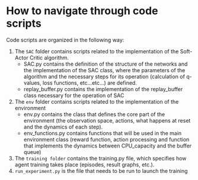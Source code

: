 # How to navigate through code scripts

Code scripts are organized in the following way:
1. The `SAC` folder contains scripts related to the implementation of the Soft-Actor Critic algorithm.
      - SAC.py contains the definition of the structure of the networks and the implementation of the SAC class, where the parameters of the algorithm and the necessary steps for its operation (calculation of q-values, loss functions, etc...etc...) are defined.
      - replay_buffer.py contains the implementation of the replay_buffer class necessary for the operation of SAC
2. The `env` folder contains scripts related to the implementation of the environment
      - env.py contains the class that defines the core part of the environment (the observation space, actions, what happens at reset and the dynamics of each step).
      - env_functions.py contains functions that will be used in the main environment class (reward function, action processing and function that implements the dynamics between CPU_capacity and the buffer queue)
3. The `training folder` contains the training.py file, which specifies how agent training takes place (episodes, result graphs, etc.).
4. `run_experiment.py` is the file that needs to be run to launch the training
